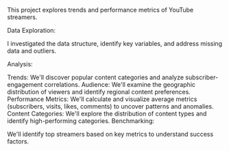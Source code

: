 This project explores trends and performance metrics of YouTube streamers.

Data Exploration:

I investigated the data structure, identify key variables, and address missing data and outliers.

Analysis:

Trends: We'll discover popular content categories and analyze subscriber-engagement correlations.
Audience: We'll examine the geographic distribution of viewers and identify regional content preferences.
Performance Metrics: We'll calculate and visualize average metrics (subscribers, visits, likes, comments) to uncover patterns and anomalies.
Content Categories: We'll explore the distribution of content types and identify high-performing categories.
Benchmarking:

We'll identify top streamers based on key metrics to understand success factors.